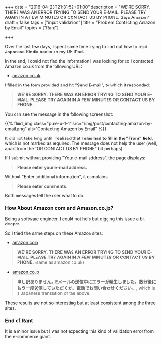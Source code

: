 +++
date = "2016-04-23T21:31:52+01:00"
description = "WE'RE SORRY. THERE WAS AN ERROR TRYING TO SEND YOUR E-MAIL. PLEASE TRY AGAIN IN A FEW MINUTES OR CONTACT US BY PHONE. Says Amazon"
draft = false
tags = ["input validation"]
title = "Problem Contacting Amazon by Email"
topics = ["Rant"]

+++

Over the last few days, I spent some time trying to find out how to read Japanese Kindle books on my UK iPad.

<!--more-->

In the end, I could not find the information I was looking for so I contacted Amazon.co.uk from the following URL:

- [amazon.co.uk](https://www.amazon.co.uk/gp/help/contact-us/general-questions.html?skip=true#a)

I filled in the form provided and hit "Send E-mail", to which it responded:

> **WE'RE SORRY. THERE WAS AN ERROR TRYING TO SEND YOUR E-MAIL. PLEASE TRY AGAIN IN A FEW MINUTES OR CONTACT US BY PHONE.**

You can see the message in the following screenshot:

{{% fluid_img class="pure-u-1-1" src="/img/post/contacting-amazon-by-email.png" alt="Contacting Amazon by Email" %}}

It did not take long until I realised that I **also had to fill in the "From" field**, which is not marked as required. The message does not help the user (well, apart from the "OR CONTACT US BY PHONE" bit perhaps).

If I submit without providing "Your e-mail address", the page displays:

> **Please enter your e-mail address.**

Without "Enter additional information", it complains:

> **Please enter comments.**

Both messages tell the user what to do.

### How About Amazon.com and Amazon.co.jp?

Being a software engineer, I could not help but digging this issue a bit deeper.

So I tried the same steps on these Amazon sites:

- [amazon.com](https://www.amazon.com/gp/help/contact-us/general-questions.html?skip=true#a)

> **WE'RE SORRY. THERE WAS AN ERROR TRYING TO SEND YOUR E-MAIL. PLEASE TRY AGAIN IN A FEW MINUTES OR CONTACT US BY PHONE.** (same as amazon.co.uk)

- [amazon.co.jp](https://www.amazon.co.jp/gp/help/customer/contact-us?skip=true#a)

> **申し訳ありません。Eメールの送信中にエラーが発生しました。数分後にもう一度送信していただくか、電話でお問い合わせください。**, which is a Japanese translation of the above.

These results are not so interesting but at least consistent among the three sites.

### End of Rant

It is a minor issue but I was not expecting this kind of validation error from the e-commerce giant.